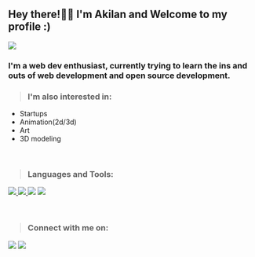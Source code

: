 ## **Hey there!🙋‍♂️ I'm Akilan and Welcome to my profile :)**
<img src="http://25.media.tumblr.com/72d5855e55a1971645b927c14debc7ce/tumblr_mtjget4P4m1ru39xmo1_500.gif">
<br>

###  I'm a web dev enthusiast, currently trying to learn the ins and outs of web development and open source development.

>### I'm also interested in:
- Startups
- Animation(2d/3d)
- Art
- 3D modeling
  
<br>

>###  Languages and Tools:

<a href="https://developer.mozilla.org/en-US/docs/Web/JavaScript" target="_blank"> <img src="https://img.icons8.com/color/48/000000/javascript.png"/> </a> 
<a href="https://www.w3.org/html/" target="_blank"> <img src="https://img.icons8.com/color/48/000000/html-5.png"/> </a> 
<a href="https://www.w3schools.com/css/" target="_blank"> <img src="https://img.icons8.com/color/48/000000/css3.png"/></a>  <a href="https://nodejs.org" target="_blank"> <img src="https://img.icons8.com/color/48/000000/nodejs.png"/> </a>


<br> 

>### Connect with me on:

<a href = "https://www.linkedin.com/in/akilan-boopathy/"><img src="https://img.icons8.com/fluent/48/000000/linkedin.png"/></a>
<a href = "https://www.instagram.com/bkakilan/"><img src="https://img.icons8.com/fluent/48/000000/instagram-new.png"/></a>

